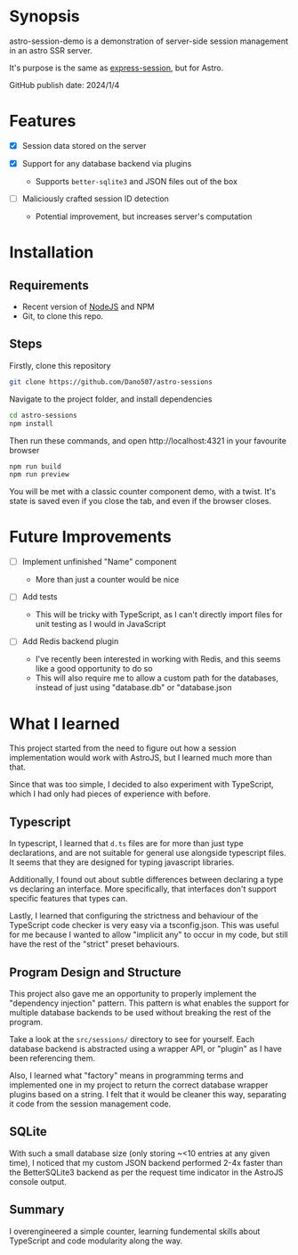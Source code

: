 # Synopsis
astro-session-demo is a demonstration of server-side session
management in an astro SSR server.

It's purpose is the same as 
[express-session](https://www.npmjs.com/package/express-session), 
but for Astro.

GitHub publish date: 2024/1/4


# Features
- [x] Session data stored on the server
- [x] Support for any database backend via plugins
  - Supports `better-sqlite3` and JSON files out of the box


- [ ] Maliciously crafted session ID detection
  - Potential improvement, but increases server's computation


# Installation
## Requirements
- Recent version of [NodeJS](https://nodejs.org/) and NPM
- Git, to clone this repo.

## Steps
Firstly, clone this repository
```sh
git clone https://github.com/Dano507/astro-sessions
```
Navigate to the project folder, and install dependencies
```sh
cd astro-sessions
npm install
```
Then run these commands, and open http://localhost:4321 in 
your favourite browser
```sh
npm run build
npm run preview
```
You will be met with a classic counter component demo, with 
a twist. It's state is saved even if you close the tab, and 
even if the browser closes.


# Future Improvements
- [ ] Implement unfinished "Name" component
  - More than just a counter would be nice

- [ ] Add tests
  - This will be tricky with TypeScript, as I can't directly
    import files for unit testing as I would in JavaScript

- [ ] Add Redis backend plugin
  - I've recently been interested in working with Redis, and
    this seems like a good opportunity to do so
  - This will also require me to allow a custom path for the
    databases, instead of just using "database.db" or 
    "database.json


# What I learned
This project started from the need to figure out how a session
implementation would work with AstroJS, but I learned much more
than that.

Since that was too simple, I decided to also experiment with
TypeScript, which I had only had pieces of experience with 
before. 

## Typescript
In typescript, I learned that `d.ts` files are for more than 
just type declarations, and are not suitable for general use
alongside typescript files. It seems that they are designed for 
typing javascript libraries.

Additionally, I found out about subtle differences between 
declaring a type vs declaring an interface. More specifically, 
that interfaces don't support specific features that types 
can.

Lastly, I learned that configuring the strictness and behaviour
of the TypeScript code checker is very easy via a tsconfig.json.
This was useful for me because I wanted to allow "implicit any"
to occur in my code, but still have the rest of the "strict" 
preset behaviours.

## Program Design and Structure
This project also gave me an opportunity to properly 
implement the "dependency injection" pattern. This pattern
is what enables the support for multiple database backends to 
be used without breaking the rest of the program. 

Take a look at the `src/sessions/` directory to see for 
yourself. Each database backend is abstracted using a wrapper
API, or "plugin" as I have been referencing them.

Also, I learned what "factory" means in programming terms and
implemented one in my project to return the correct database
wrapper plugins based on a string. I felt that it would be 
cleaner this way, separating it code from the session
management code.

## SQLite
With such a small database size (only storing ~<10 entries at 
any given time), I noticed that my custom JSON backend 
performed 2-4x faster than the BetterSQLite3 backend as per 
the request time indicator in the AstroJS console output.

## Summary
I overengineered a simple counter, learning fundemental skills
about TypeScript and code modularity along the way.
